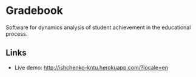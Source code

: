 Gradebook
=========

Software for dynamics analysis of student achievement in the educational process.


## Links

* Live demo: <http://ishchenko-kntu.herokuapp.com/?locale=en>
